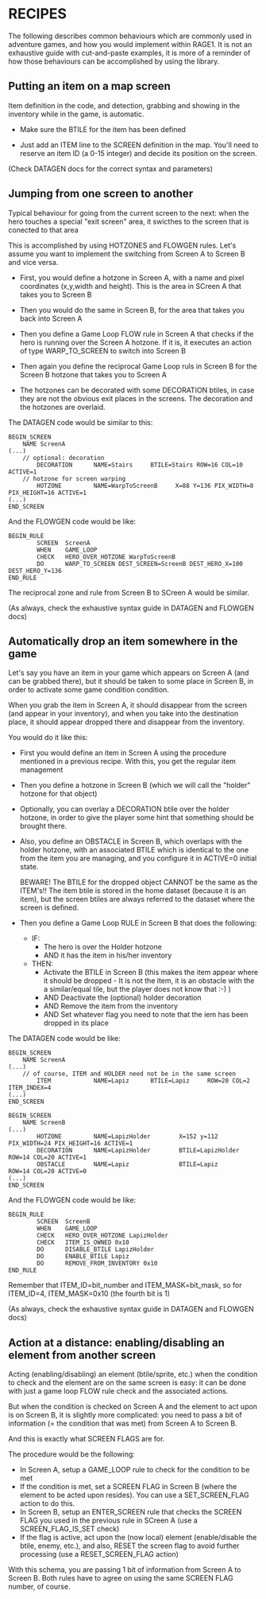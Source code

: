 # RECIPES

The following describes common behaviours which are commonly used in
adventure games, and how you would implement within RAGE1.  It is not an
exhaustive guide with cut-and-paste examples, it is more of a reminder of
how those behaviours can be accomplished by using the library.

## Putting an item on a map screen

Item definition in the code, and detection, grabbing and showing in the
inventory while in the game, is automatic.

- Make sure the BTILE for the item has been defined

- Just add an ITEM line to the SCREEN definition in the map.  You'll need to
  reserve an item ID (a 0-15 integer) and decide its position on the screen.

(Check DATAGEN docs for the correct syntax and parameters)

## Jumping from one screen to another

Typical behaviour for going from the current screen to the next: when the
hero touches a special "exit screen" area, it swicthes to the screen that is
conected to that area

This is accomplished by using HOTZONES and FLOWGEN rules.  Let's assume you
want to implement the switching from Screen A to Screen B and vice versa.

- First, you would define a hotzone in Screen A, with a name and pixel
  coordinates (x,y,width and height).  This is the area in SCreen A that
  takes you to Screen B

- Then you would do the same in Screen B, for the area that takes you back
  into Screen A

- Then you define a Game Loop FLOW rule in Screen A that checks if the hero
  is running over the Screen A hotzone.  If it is, it executes an action of
  type WARP_TO_SCREEN to switch into Screen B

- Then again you define the reciprocal Game Loop ruls in Screen B for the
  Screen B hotzone that takes you to Screen A

- The hotzones can be decorated with some DECORATION btiles, in case they
  are not the obvious exit places in the screens.  The decoration and the
  hotzones are overlaid.

The DATAGEN code would be similar to this:

```
BEGIN_SCREEN
	NAME ScreenA
(...)
	// optional: decoration
        DECORATION      NAME=Stairs     BTILE=Stairs ROW=16 COL=10 ACTIVE=1
	// hotzone for screen warping
        HOTZONE         NAME=WarpToScreenB     X=88 Y=136 PIX_WIDTH=8 PIX_HEIGHT=16 ACTIVE=1
(...)
END_SCREEN
```

And the FLOWGEN code would be like:

```
BEGIN_RULE
        SCREEN  ScreenA
        WHEN    GAME_LOOP
        CHECK   HERO_OVER_HOTZONE WarpToScreenB
        DO      WARP_TO_SCREEN DEST_SCREEN=ScreenB DEST_HERO_X=100 DEST_HERO_Y=136
END_RULE
```

The reciprocal zone and rule from Screen B to SCreen A would be similar.

(As always, check the exhaustive syntax guide in DATAGEN and FLOWGEN docs)

## Automatically drop an item somewhere in the game

Let's say you have an item in your game which appears on Screen A (and can
be grabbed there), but it should be taken to some place in Screen B, in
order to activate some game condition condition.

When you grab the item in Screen A, it should disappear from the screen (and
appear in your inventory), and when you take into the destination place, it
should appear dropped there and disappear from the inventory.

You would do it like this:

- First you would define an item in Screen A using the procedure mentioned
  in a previous recipe.  With this, you get the regular item management

- Then you define a hotzone in Screen B (which we will call the "holder"
  hotzone for that object)

- Optionally, you can overlay a DECORATION btile over the holder hotzone, in
  order to give the player some hint that something should be brought there.

- Also, you define an OBSTACLE in Screen B, which overlaps with the holder
  hotzone, with an associated BTILE which is identical to the one from the
  item you are managing, and you configure it in ACTIVE=0 initial state.

  BEWARE! The BTILE for the dropped object CANNOT be the same as the
  ITEM's!! The item btile is stored in the home dataset (because it is an
  item), but the screen btiles are always referred to the dataset where the
  screen is defined.

- Then you define a Game Loop RULE in Screen B that does the following:
  - IF:
    - The hero is over the Holder hotzone
    - AND it has the item in his/her inventory
  - THEN:
    - Activate the BTILE in Screen B (this makes the item appear where it
      should be dropped - It is not the item, it is an obstacle with the
      a similar/equal tile, but the player does not know that :-) )
    - AND Deactivate the (optional) holder decoration
    - AND Remove the item from the inventory
    - AND Set whatever flag you need to note that the iem has been dropped
    in its place

The DATAGEN code would be like:

```
BEGIN_SCREEN
	NAME ScreenA
(...)
	// of course, ITEM and HOLDER need not be in the same screen
        ITEM            NAME=Lapiz      BTILE=Lapiz     ROW=20 COL=2 ITEM_INDEX=4
(...)
END_SCREEN

BEGIN_SCREEN
	NAME ScreenB
(...)
        HOTZONE         NAME=LapizHolder        X=152 y=112 PIX_WIDTH=24 PIX_HEIGHT=16 ACTIVE=1
        DECORATION      NAME=LapizHolder        BTILE=LapizHolder       ROW=14 COL=20 ACTIVE=1
        OBSTACLE        NAME=Lapiz              BTILE=Lapiz             ROW=14 COL=20 ACTIVE=0
(...)
END_SCREEN
```

And the FLOWGEN code would be like:

```
BEGIN_RULE
        SCREEN  ScreenB
        WHEN    GAME_LOOP
        CHECK   HERO_OVER_HOTZONE LapizHolder
        CHECK   ITEM_IS_OWNED 0x10
        DO      DISABLE_BTILE LapizHolder
        DO      ENABLE_BTILE Lapiz
        DO      REMOVE_FROM_INVENTORY 0x10
END_RULE
```

Remember that ITEM_ID=bit_number and ITEM_MASK=bit_mask, so for ITEM_ID=4,
ITEM_MASK=0x10 (the fourth bit is 1)

(As always, check the exhaustive syntax guide in DATAGEN and FLOWGEN docs)

## Action at a distance: enabling/disabling an element from another screen

Acting (enabling/disabling) an element (btile/sprite, etc.) when the
condition to check and the element are on the same screen is easy: it can be
done with just a game loop FLOW rule check and the associated actions.

But when the condition is checked on Screen A and the element to act upon is
on Screen B, it is slightly more complicated: you need to pass a bit of
information (= the condition that was met) from Screen A to Screen B.

And this is exactly what SCREEN FLAGS are for.

The procedure would be the following:

- In Screen A, setup a GAME_LOOP rule to check for the condition to be met
- If the condition is met, set a SCREEN FLAG in Screen B (where the element
  to be acted upon resides). You can use a SET_SCREEN_FLAG action to do
  this.
- In Screen B, setup an ENTER_SCREEN rule that checks the SCREEN FLAG you
  used in the previous rule in SCreen A (use a SCREEN_FLAG_IS_SET check)
- If the flag is active, act upon the (now local) element (enable/disable
  the btile, enemy, etc.), and also, RESET the screen flag to avoid further
  processing (use a RESET_SCREEN_FLAG action)

With this schema, you are passing 1 bit of information from Screen A to
Screen B.  Both rules have to agree on using the same SCREEN FLAG number, of
course.
